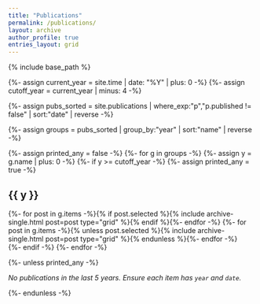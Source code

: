 ```yaml
---
title: "Publications"
permalink: /publications/
layout: archive
author_profile: true
entries_layout: grid
---
```


{% include base_path %}

{%- assign current_year = site.time | date: "%Y" | plus: 0 -%}
{%- assign cutoff_year  = current_year | minus: 4 -%}

{%- assign pubs_sorted = site.publications
   | where_exp:"p","p.published != false"
   | sort:"date" | reverse -%}

{%- assign groups = pubs_sorted | group_by:"year" | sort:"name" | reverse -%}

{%- assign printed_any = false -%}
{%- for g in groups -%}
{%- assign y = g.name | plus: 0 -%}
{%- if y >= cutoff_year -%}
{%- assign printed_any = true -%}
<h2 id="y{{ y }}">{{ y }}</h2>
<div class="grid__wrapper">
{%- for post in g.items -%}{% if post.selected %}{% include archive-single.html post=post type="grid" %}{% endif %}{%- endfor -%}
{%- for post in g.items -%}{% unless post.selected %}{% include archive-single.html post=post type="grid" %}{% endunless %}{%- endfor -%}
</div>
<div style="clear: both;"></div>
{%- endif -%}
{%- endfor -%}

{%- unless printed_any -%}
<p><em>No publications in the last 5 years. Ensure each item has <code>year</code> and <code>date</code>.</em></p>
{%- endunless -%}
